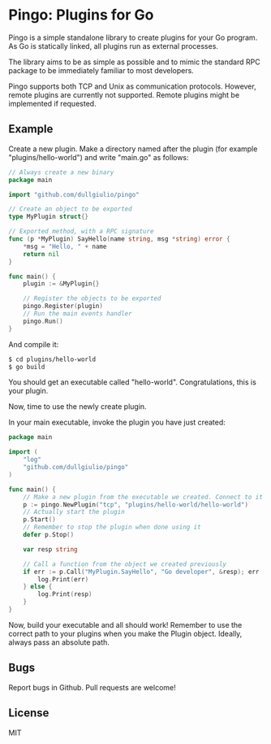 # Pingo: Plugins for Go

Pingo is a simple standalone library to create plugins for your Go program. As Go is statically
linked, all plugins run as external processes.

The library aims to be as simple as possible and to mimic the standard RPC package to be
immediately familiar to most developers.

Pingo supports both TCP and Unix as communication protocols. However, remote plugins are currently
not supported.  Remote plugins might be implemented if requested.

## Example

Create a new plugin. Make a directory named after the plugin (for example "plugins/hello-world")
and write "main.go" as follows:

```go
// Always create a new binary
package main

import "github.com/dullgiulio/pingo"

// Create an object to be exported
type MyPlugin struct{}

// Exported method, with a RPC signature
func (p *MyPlugin) SayHello(name string, msg *string) error {
    *msg = "Hello, " + name
    return nil
}

func main() {
	plugin := &MyPlugin{}

	// Register the objects to be exported
	pingo.Register(plugin)
	// Run the main events handler
	pingo.Run()
}
```

And compile it:
```sh
$ cd plugins/hello-world
$ go build
```

You should get an executable called "hello-world". Congratulations, this is your plugin.

Now, time to use the newly create plugin.

In your main executable, invoke the plugin you have just created:

```go
package main

import (
	"log"
	"github.com/dullgiulio/pingo"
)

func main() {
	// Make a new plugin from the executable we created. Connect to it via TCP
	p := pingo.NewPlugin("tcp", "plugins/hello-world/hello-world")
	// Actually start the plugin
	p.Start()
	// Remember to stop the plugin when done using it
	defer p.Stop()

	var resp string

	// Call a function from the object we created previously
	if err := p.Call("MyPlugin.SayHello", "Go developer", &resp); err != nil {
		log.Print(err)
	} else {
		log.Print(resp)
	}
}
```

Now, build your executable and all should work!  Remember to use the correct path to
your plugins when you make the Plugin object.  Ideally, always pass an absolute path.

## Bugs

Report bugs in Github.  Pull requests are welcome!

## License

MIT
